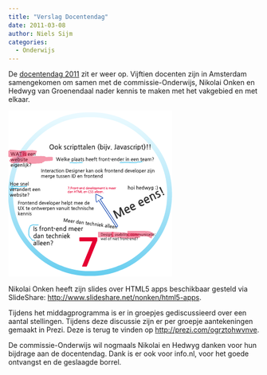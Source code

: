 ```yaml
---
title: "Verslag Docentendag"
date: 2011-03-08
author: Niels Sijm
categories: 
  - Onderwijs
---
```

De [docentendag 2011](/docentendag) zit er weer op. Vijftien docenten zijn in Amsterdam samengekomen om samen met de commissie-Onderwijs, Nikolai Onken en Hedwyg van Groenendaal nader kennis te maken met het vakgebied en met elkaar.

![](/_img/2011/03/prezi.png)

Nikolai Onken heeft zijn slides over HTML5 apps beschikbaar gesteld via SlideShare: <http://www.slideshare.net/nonken/html5-apps>.

Tijdens het middagprogramma is er in groepjes gediscussieerd over een aantal stellingen. Tijdens deze discussie zijn er per groepje aantekeningen gemaakt in Prezi. Deze is terug te vinden op <http://prezi.com/ogrztohwvnve>.

De commissie-Onderwijs wil nogmaals Nikolai en Hedwyg danken voor hun bijdrage aan de docentendag. Dank is er ook voor info.nl, voor het goede ontvangst en de geslaagde borrel.
